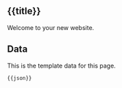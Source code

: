 ## {{title}}

Welcome to your new website.

## Data

This is the template data for this page.

```
{{json}}
```
